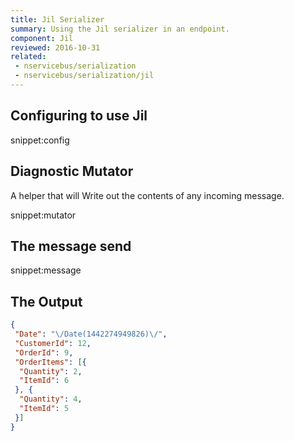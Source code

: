 ```yaml
---
title: Jil Serializer
summary: Using the Jil serializer in an endpoint.
component: Jil
reviewed: 2016-10-31
related:
 - nservicebus/serialization
 - nservicebus/serialization/jil
---
```



## Configuring to use Jil

snippet:config


## Diagnostic Mutator

A helper that will Write out the contents of any incoming message.

snippet:mutator


## The message send

snippet:message
 

## The Output

```json
{
 "Date": "\/Date(1442274949826)\/",
 "CustomerId": 12,
 "OrderId": 9,
 "OrderItems": [{
  "Quantity": 2,
  "ItemId": 6
 }, {
  "Quantity": 4,
  "ItemId": 5
 }]
}
```